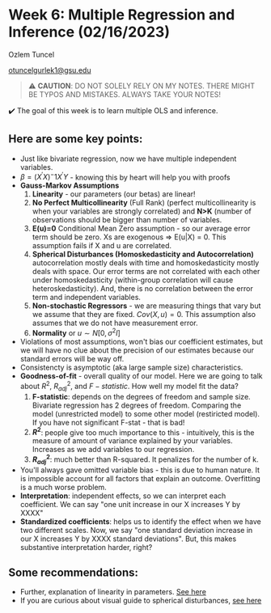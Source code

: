 
# Week 6: Multiple Regression and Inference (02/16/2023)
Ozlem Tuncel 

otuncelgurlek1@gsu.edu

> ⚠️ **CAUTION**: DO NOT SOLELY RELY ON MY NOTES. THERE MIGHT BE TYPOS AND MISTAKES. ALWAYS TAKE YOUR NOTES!

✔️ The goal of this week is to learn multiple OLS and inference. 

## Here are some key points:
- Just like bivariate regression, now we have multiple independent variables. 
- $\beta = ({X^\prime} X)^-1 {X^\prime}Y$ - knowing this by heart will help you with proofs
- **Gauss-Markov Assumptions**
  1. **Linearity** - our parameters (our betas) are linear! 
  2. **No Perfect Multicollinearity** (Full Rank) (perfect multicollinearity is when your variables are strongly correlated) and **N>K** (number of observations should be bigger than number of variables. 
  3. **E(u)=0** Conditional Mean Zero assumption - so our average error term should be zero. Xs are exogenous => E(u|X) = 0. This assumption fails if X and u are correlated.
  4. **Spherical Disturbances (Homoskedasticity and Autocorrelation)** autocorrelation mostly deals with time and homoskedasticity mostly deals with space. Our error terms are not correlated with each other under homoskedasticity (within-group correlation will cause heteroskedasticity). And, there is no correlation between the error term and independent variables. 
  5. **Non-stochastic Regressors** - we are measuring things that vary but we assume that they are fixed. $Cov(X, u) = 0$. This assumption also assumes that we do not have measurement error. 
  6. **Normality** or $u \sim N[0, \sigma^2 I]$
- Violations of most assumptions, won't bias our coefficient estimates, but we will have no clue about the precision of our estimates because our standard errors will be way off. 
- Consistencty is asymptotic (aka large sample size) characteristics. 
- **Goodness-of-fit** - overall quality of our model. Here we are going to talk about $R^2$, $R^2_{adj}$, and $F-statistic$. How well my model fit the data? 
  1. **F-statistic**: depends on the degrees of freedom and sample size. Bivariate regression has 2 degrees of freedom. Comparing the model (unrestricted model) to some other model (restiricted model). If you have not significant F-stat - that is bad! 
  2. **$R^2$**: people give too much importance to this - intuitively, this is the measure of amount of variance explained by your variables. Increases as we add variables to our regression.
  3. **$R^2_{adj}$**: much better than R-squared. It penalizes for the number of k. 
- You'll always gave omitted variable bias - this is due to human nature. It is impossible account for all factors that explain an outcome. Overfitting is a much worse problem. 
- **Interpretation**: independent effects, so we can interpret each coefficient. We can say "one unit increase in our X increases Y by XXXX"
- **Standardized coefficients**: helps us to identify the effect when we have two different scales. Now, we say "one standard deviation increase in our X increases Y by XXXX standard deviations". But, this makes substantive interpretation harder, right?  

## Some recommendations: 
- Further, explanation of linearity in parameters. [See here](https://mgkim.blog/2017/06/19/linearity-in-parameters/)
- If you are curious about visual guide to spherical disturbances, [see here](https://kaomorphism.com/socraticregression/ols.html)
